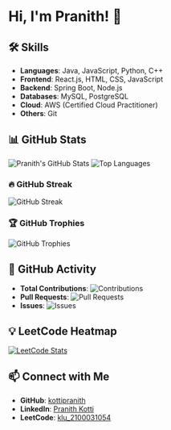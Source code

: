 # Hi, I'm Pranith! 👋

## 🛠️ Skills
- **Languages**: Java, JavaScript, Python, C++
- **Frontend**: React.js, HTML, CSS, JavaScript
- **Backend**: Spring Boot, Node.js
- **Databases**: MySQL, PostgreSQL
- **Cloud**: AWS (Certified Cloud Practitioner)
- **Others**: Git

## 📊 GitHub Stats
![Pranith's GitHub Stats](https://github-readme-stats.vercel.app/api?username=kottipranith&show_icons=true&theme=radical)
![Top Languages](https://github-readme-stats.vercel.app/api/top-langs/?username=kottipranith&layout=compact&theme=radical)

### 🔥 GitHub Streak
![GitHub Streak](https://streak-stats.demolab.com?user=kottipranith&theme=radical)

### 🏆 GitHub Trophies
![GitHub Trophies](https://github-profile-trophy.vercel.app/?username=kottipranith&theme=radical)

## 🚀 GitHub Activity
- **Total Contributions**: ![Contributions](https://komarev.com/ghpvc/?username=kottipranith&label=Contributions&color=red&style=flat-square)
- **Pull Requests**: ![Pull Requests](https://img.shields.io/github/issues-pr/kottipranith?color=green&style=flat-square)
- **Issues**: ![Issues](https://img.shields.io/github/issues/kottipranith?color=blue&style=flat-square)

## 💡 LeetCode Heatmap
[![LeetCode Stats](https://leetcard.jacoblin.cool/klu_2100031054?theme=dark)](https://leetcode.com/klu_2100031054/)

## 📫 Connect with Me
- **GitHub**: [kottipranith](https://github.com/kottipranith)
- **LinkedIn**: [Pranith Kotti](https://www.linkedin.com/in/kotti-durga-sai-pranith-475870248/)
- **LeetCode**: [klu_2100031054](https://leetcode.com/klu_2100031054/)
